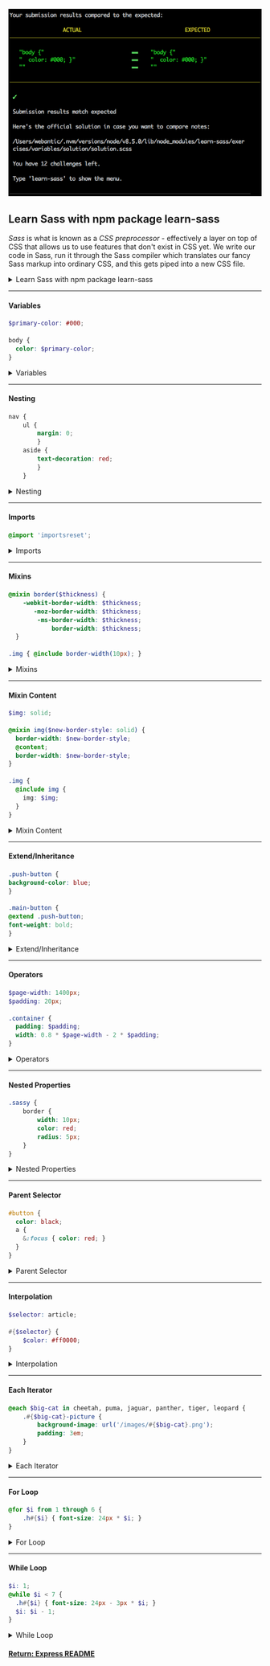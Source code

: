 ![nodemon](../../img/learnSASS.png)

## Learn Sass with npm package learn-sass
_Sass_ is what is known as a _CSS preprocessor_ - effectively a layer on top of CSS that allows us to use features that don't exist in CSS yet. We write our code in Sass, run it through the Sass compiler which translates our fancy Sass markup into ordinary CSS, and this gets piped into a new CSS file.

<details>
<summary>Learn Sass with npm package learn-sass</summary>
<p>

Read about some of the Sass features [here](https://sass-lang.com/guide).

### `learn-sass`
To teach you the basics of Sass, there's a really useful npm package called `learn-sass`. To install it run:
```bash
npm install -g learn-sass
```
Once you've installed, create a project folder called `learn-sass`.

Run `learn-sass` by in the Terminal:
```bash
learn-sass
```
### Additional Reading
- [Why Sass?](https://alistapart.com/article/why-sass)
- [Sass on Codecademy](https://www.codecademy.com/learn/learn-sass)

</p>
</details>

---

#### Variables
```scss
$primary-color: #000;

body {
  color: $primary-color;
}
```

<details>
<summary>Variables</summary>
<p>

Think of variables as a way to store information that you want to reuse
throughout your stylesheet. You can store things like colors, font stacks,
or any CSS value you think you'll want to reuse. Sass uses the $ symbol to
make something a variable. Here's an example:
```scss
    $font-stack:    Helvetica, sans-serif;
    $primary-color: #333;

    body {
    font: 100% $font-stack;
    color: $primary-color;
    }
```
When the Sass is processed, it takes the variables we define for the
$font-stack and $primary-color and outputs normal CSS with our variable
values placed in the CSS. This can be extremely powerful when working with
brand colors and keeping them consistent throughout the site.
```scss
     body {
       font: 100% Helvetica, sans-serif;
       color: #333;
     }
```

</p>
</details>

---

#### Nesting
```scss
nav {
    ul {
        margin: 0;
        }
    aside {
        text-decoration: red;
        }
    }
```

<details>
<summary>Nesting</summary>
<p>

When writing HTML you've probably noticed that it has a clear nested and
visual hierarchy. CSS, on the other hand, doesn't. Here's an example of
some typical styles for a site's navigation:
```scss
    nav {
    ul {
        margin: 0;
        padding: 0;
        list-style: none;
    }

    li { display: inline-block; }

    a {
        display: block;
        padding: 6px 12px;
        text-decoration: none;
    }
    }
```
You'll notice that the ul, li, and a selectors are nested inside the nav
selector. This is a great way to organize your CSS and make it more
readable. When you generate the CSS you'll get something like this:
```scss
    nav ul {
    margin: 0;
    padding: 0;
    list-style: none;
    }

    nav li {
    display: inline-block;
    }

    nav a {
    display: block;
    padding: 6px 12px;
    text-decoration: none;
    }
```

</p>
</details>

---

#### Imports
```scss
@import 'importsreset';
```

<details>
<summary>Imports</summary>
<p>

CSS has an import option that lets you split your CSS into smaller, more
maintainable portions. The only drawback is that each time you use @import
in CSS it creates another HTTP request. Sass builds on top of the current
CSS @import but instead of requiring an HTTP request, Sass will take the
file that you want to import and combine it with the file you're importing
into so you can serve a single CSS file to the web browser.

Let's say you have a couple of Sass files, _reset.scss and base.scss. We
want to import _reset.scss into base.scss.
```scss
    // _reset.scss

    html,
    body,
    ul,
    ol {
    margin: 0;
    padding: 0;
    }

    // base.scss

    @import 'reset';

    body {
    font: 100% Helvetica, sans-serif;
    background-color: #efefef;
    }
```
Notice we're using @import 'reset'; in the base.scss file. When you import
a file you don't need to include the file extension .scss. Sass is smart
and will figure it out for you. When you generate the CSS you'll get:
```scss
    html, body, ul, ol {
    margin: 0;
    padding: 0;
    }

    body {
    font: 100% Helvetica, sans-serif;
    background-color: #efefef;
    }
```

</p>
</details>

---

#### Mixins
```scss
@mixin border($thickness) {
    -webkit-border-width: $thickness;
       -moz-border-width: $thickness;
        -ms-border-width: $thickness;
            border-width: $thickness;
  }

.img { @include border-width(10px); }
```

<details>
<summary>Mixins</summary>
<p>

Some things in CSS are a bit tedious to write, especially with CSS3 and
the many vendor prefixes that exist. A mixin lets you make groups of CSS
declarations that you want to reuse throughout your site. You can even
pass in values to make your mixin more flexible. A good use of a mixin is
for vendor prefixes. Here's an example for border-radius.
```scss
    @mixin border-radius($radius) {
    -webkit-border-radius: $radius;
        -moz-border-radius: $radius;
        -ms-border-radius: $radius;
            border-radius: $radius;
    }

    .box { @include border-radius(10px); }
```
To create a mixin you use the @mixin directive and give it a name. We've
named our mixin border-radius. We're also using the variable $radius
inside the parentheses so we can pass in a radius of whatever we want.
After you create your mixin, you can then use it as a CSS declaration
starting with @include followed by the name of the mixin. When your CSS is
generated it'll look like this:
```scss
    .box {
    -webkit-border-radius: 10px;
    -moz-border-radius: 10px;
    -ms-border-radius: 10px;
    border-radius: 10px;
    }
```

</p>
</details>

---

#### Mixin Content
```scss
$img: solid;

@mixin img($new-border-style: solid) {
  border-width: $new-border-style;
  @content;
  border-width: $new-border-style;
}

.img {
  @include img {
    img: $img;
  }
}
```

<details>
<summary>Mixin Content</summary>
<p>

Passing Content Blocks to a Mixin

It is possible to pass a block of styles to the mixin for placement within
the styles included by the mixin. The styles will appear at the location
of any @content directives found within the mixin. This makes it possible
to define abstractions relating to the construction of selectors and
directives.

For example:
```scss
    $color: white;

    @mixin colors($new-color: blue) {
    background-color: $new-color;
    @content;
    border-color: $new-color;
    }

    .colors {
    @include colors {
        color: $color;
    }
    }
```
Generates:
```scss
    .colors {
    background-color: blue;
    color: white;
    border-color: blue;
    }
```
Note: when the @content directive is specified more than once or in a
loop, the style block will be duplicated with each invocation.

</p>
</details>

---

#### Extend/Inheritance
```scss
.push-button {
background-color: blue;
}

.main-button {
@extend .push-button;
font-weight: bold;
}
```

<details>
<summary>Extend/Inheritance</summary>
<p>

This is one of the most useful features of Sass. Using @extend lets you
share a set of CSS properties from one selector to another. It helps keep
your Sass very DRY. In our example we're going to create a simple series
of messaging for errors, warnings and successes.
```scss
    .message {
    border: 1px solid #ccc;
    padding: 10px;
    color: #333;
    }

    .success {
    @extend .message;
    border-color: green;
    }

    .error {
    @extend .message;
    border-color: red;
    }

    .warning {
    @extend .message;
    border-color: yellow;
    }
```
What the above code does is allow you to take the CSS properties in
.message and apply them to .success, .error, & .warning. The magic happens
with the generated CSS, and this helps you avoid having to write multiple
class names on HTML elements. This is what it looks like:
```scss
    .message, .success, .error, .warning {
    border: 1px solid #cccccc;
    padding: 10px;
    color: #333;
    }

    .success {
    border-color: green;
    }

    .error {
    border-color: red;
    }

    .warning {
    border-color: yellow;
    }
```

</p>
</details>

---

#### Operators
```scss
$page-width: 1400px;
$padding: 20px;

.container {
  padding: $padding;
  width: 0.8 * $page-width - 2 * $padding;
}
```

<details>
<summary>Operators</summary>
<p>

Doing math in your CSS is very helpful. Sass has a handful of standard
math operators like +, -, *, /, and %. In our example we're going to do
some simple math to calculate widths for an aside & article.
```scss
.container { width: 100%; }

article[role="main"] {
    float: left;
    width: 600px / 960px * 100%;
}

aside[role="complimentary"] {
    float: right;
    width: 300px / 960px * 100%;
}
```
We've created a very simple fluid grid, based on 960px. Operations in Sass
let us do something like take pixel values and convert them to percentages
without much hassle. The generated CSS will look like:
```scss
.container {
    width: 100%;
}

article[role="main"] {
    float: left;
    width: 62.5%;
}

aside[role="complimentary"] {
    float: right;
    width: 31.25%;
}
```

</p>
</details>

---

#### Nested Properties
```scss
.sassy {
    border {
        width: 10px;
        color: red;
        radius: 5px;
    }
}
```

<details>
<summary>Nested Properties</summary>
<p>

CSS has quite a few properties that are in “namespaces;” for instance,
font-family, font-size, and font-weight are all in the font namespace. In
CSS, if you want to set a bunch of properties in the same namespace, you
have to type it out each time. Sass provides a shortcut for this: just
write the namespace once, then nest each of the sub-properties within it.
For example:
```scss
    .funky {
    font: {
        family: fantasy;
        size: 30em;
        weight: bold;
    }
    }
```
is compiled to:
```scss
    .funky {
    font-family: fantasy;
    font-size: 30em;
    font-weight: bold; }
```
The property namespace itself can also have a value. For example:
```scss
    .funky {
    font: 20px/24px fantasy {
        weight: bold;
    }
    }
```
is compiled to:
```scss
    .funky {
    font: 20px/24px fantasy;
        font-weight: bold;
    }
```

</p>
</details>

---

#### Parent Selector
```scss
#button {
  color: black;
  a {
    &:focus { color: red; }
  }
}
```

<details>
<summary>Parent Selector</summary>
<p>

Sometimes it’s useful to use a nested rule’s parent selector in other ways
than the default. For instance, you might want to have special styles for
when that selector is hovered over or for when the body element has a
certain class. In these cases, you can explicitly specify where the parent
selector should be inserted using the & character.

& will be replaced with the parent selector as it appears in the CSS. This
means that if you have a deeply nested rule, the parent selector will be
fully resolved before the & is replaced. For example:
```scss
    #main {
    color: black;
    a {
        font-weight: bold;
        &:hover { color: red; }
    }
    }

is compiled to:

    #main {
    color: black; }
    #main a {
        font-weight: bold; }
        #main a:hover {
        color: red; }
```

</p>
</details>

---

#### Interpolation
```scss
$selector: article;

#{$selector} {
    $color: #ff0000;
}
```

<details>
<summary>Interpolation</summary>
<p>

You can also use SassScript variables in selectors and property names
using #{} interpolation syntax:
```scss
    $name: foo;
    $attr: border;
    p.#{$name} {
    #{$attr}-color: blue;
    }
```
is compiled to:
```scss
    p.foo {
    border-color: blue; }
```
It’s also possible to use #{} to put SassScript into property values. In
most cases this isn’t any better than using a variable, but using #{} does
mean that any operations near it will be treated as plain CSS. For
example:
```scss
    p {
    $font-size: 12px;
    $line-height: 30px;
    font: #{$font-size}/#{$line-height};
    }
```
is compiled to:
```scss
    p {
    font: 12px/30px; }
```

</p>
</details>

---

#### Each Iterator
```scss
@each $big-cat in cheetah, puma, jaguar, panther, tiger, leopard {
    .#{$big-cat}-picture {
        background-image: url('/images/#{$big-cat}.png');
        padding: 3em;
    }
}
```

<details>
<summary>Each Iterator</summary>
<p>

The @each directive usually has the form @each $var in <list or map>. $var
can be any variable name, like $length or $name, and <list or map> is a
SassScript expression that returns a list or a map.

The @each rule sets $var to each item in the list or map, then outputs the
styles it contains using that value of $var. For example:
```scss
    @each $animal in puma, sea-slug, egret, salamander {
    .#{$animal}-icon {
        background-image: url('/images/#{$animal}.png');
    }
    }
```
is compiled to:
```scss
    .puma-icon {
    background-image: url('/images/puma.png'); }
    .sea-slug-icon {
    background-image: url('/images/sea-slug.png'); }
    .egret-icon {
    background-image: url('/images/egret.png'); }
    .salamander-icon {
    background-image: url('/images/salamander.png'); }
```

</p>
</details>

---

#### For Loop
```scss
@for $i from 1 through 6 {
    .h#{$i} { font-size: 24px * $i; }
}
```

<details>
<summary>For Loop</summary>
<p>

The @for directive repeatedly outputs a set of styles. For each
repetition, a counter variable is used to adjust the output. The directive
has two forms: @for $var from <start> through <end> and @for $var from
<start> to <end>. Note the difference in the keywords through and to. $var
can be any variable name, like $i; <start> and <end> are SassScript
expressions that should return integers. When <start> is greater than
<end> the counter will decrement instead of increment.

The @for statement sets $var to each successive number in the specified
range and each time outputs the nested styles using that value of $var.
For the form from ... through, the range includes the values of <start>
and <end>, but the form from ... to runs up to but not including the value
of <end>. Using the through syntax,
```scss
    @for $i from 1 through 3 {
    .item-#{$i} { width: 2em * $i; }
    }
```
is compiled to:
```scss
    .item-1 {
    width: 2em; }
    .item-2 {
    width: 4em; }
    .item-3 {
    width: 6em; }
```

</p>
</details>

---

#### While Loop
```scss
$i: 1;
@while $i < 7 {
  .h#{$i} { font-size: 24px - 3px * $i; }
  $i: $i - 1;
}
```

<details>
<summary>While Loop</summary>
<p>

The @while directive takes a SassScript expression and repeatedly outputs
the nested styles until the statement evaluates to false. This can be used
to achieve more complex looping than the @for statement is capable of,
although this is rarely necessary. For example:
```scss
    $i: 6;
    @while $i > 0 {
    .item-#{$i} { width: 2em * $i; }
    $i: $i - 2;
    }
```
is compiled to:
```scss
    .item-6 {
    width: 12em; }

    .item-4 {
    width: 8em; }

    .item-2 {
    width: 4em; }
```

</p>
</details>

#### [Return: Express README](../../README.md)
